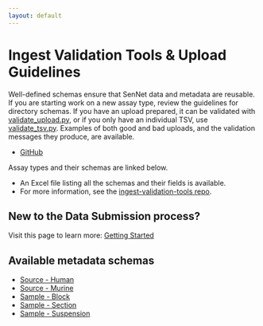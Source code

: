 ```yaml
---
layout: default
---
```

# Ingest Validation Tools & Upload Guidelines

Well-defined schemas ensure that SenNet data and metadata are reusable. 
If you are starting work on a new assay type, review the guidelines for directory schemas. 
If you have an upload prepared, it can be validated with [validate_upload.py](https://github.com/sennetconsortium/ingest-validation-tools/blob/main/src/validate_upload.py), or if you only have an individual TSV, use [validate_tsv.py](https://github.com/sennetconsortium/ingest-validation-tools/blob/main/src/validate_tsv.py). 
Examples of both good and bad uploads, and the validation messages they produce, are available.
- [GitHub](https://github.com/sennetconsortium/ingest-validation-tools)

Assay types and their schemas are linked below.

- An Excel file listing all the schemas and their fields is available.
- For more information, see the [ingest-validation-tools repo](https://github.com/sennetconsortium/ingest-validation-tools).

## New to the Data Submission process?
Visit this page to learn more: [Getting Started](/libraries/ingest-validation-tools/upload-guidelines/getting-started)

## Available metadata schemas
- [Source - Human](/libraries/ingest-validation-tools/schemas/source-human)
- [Source - Murine](/libraries/ingest-validation-tools/schemas/source-murine)
- [Sample - Block](/libraries/ingest-validation-tools/schemas/sample-block)
- [Sample - Section](/libraries/ingest-validation-tools/schemas/sample-section)
- [Sample - Suspension](/libraries/ingest-validation-tools/schemas/sample-suspension)
